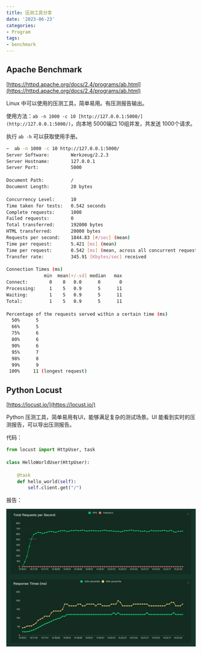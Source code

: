 ```yaml
---
title: 压测工具分享
date: '2023-06-23'
categories:
- Program
tags:
- benchmark
---
```


## Apache Benchmark

[https://httpd.apache.org/docs/2.4/programs/ab.html](https://httpd.apache.org/docs/2.4/programs/ab.html)

Linux 中可以使用的压测工具，简单易用。有压测报告输出。

使用方法：`ab -n 1000 -c 10 [http://127.0.0.1:5000/](http://127.0.0.1:5000/)`，向本地 5000端口 10组并发，共发送 1000个请求。

执行 `ab -h` 可以获取使用手册。

```bash
~  ab -n 1000 -c 10 http://127.0.0.1:5000/
Server Software:        Werkzeug/2.2.3
Server Hostname:        127.0.0.1
Server Port:            5000

Document Path:          /
Document Length:        20 bytes

Concurrency Level:      10
Time taken for tests:   0.542 seconds
Complete requests:      1000
Failed requests:        0
Total transferred:      192000 bytes
HTML transferred:       20000 bytes
Requests per second:    1844.83 [#/sec] (mean)
Time per request:       5.421 [ms] (mean)
Time per request:       0.542 [ms] (mean, across all concurrent requests)
Transfer rate:          345.91 [Kbytes/sec] received

Connection Times (ms)
              min  mean[+/-sd] median   max
Connect:        0    0   0.0      0       0
Processing:     1    5   0.9      5      11
Waiting:        1    5   0.9      5      11
Total:          1    5   0.9      5      11

Percentage of the requests served within a certain time (ms)
  50%      5
  66%      5
  75%      6
  80%      6
  90%      6
  95%      7
  98%      8
  99%      9
 100%     11 (longest request)
```

## Python Locust

[https://locust.io/](https://locust.io/)

Python 压测工具，简单易用有UI，能够满足复杂的测试场景。UI 能看到实时的压测报告，可以导出压测报告。

代码：

```python
from locust import HttpUser, task

class HelloWorldUser(HttpUser):

    @task
    def hello_world(self):
        self.client.get("/")
```

报告：

![Untitled](./img/img_11.png)